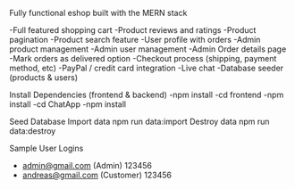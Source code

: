 Fully functional eshop built with the MERN stack

-Full featured shopping cart 
-Product reviews and ratings 
-Product pagination 
-Product search feature 
-User profile with orders 
-Admin product management 
-Admin user management 
-Admin Order details page 
-Mark orders as delivered option 
-Checkout process (shipping, payment method, etc) 
-PayPal / credit card integration 
-Live chat 
-Database seeder (products & users) 

Install Dependencies (frontend & backend)
-npm install
-cd frontend
-npm install
-cd ChatApp
-npm install

Seed Database
Import data
npm run data:import
Destroy data
npm run data:destroy

Sample User Logins
- admin@gmail.com (Admin)  123456
- andreas@gmail.com (Customer)  123456
